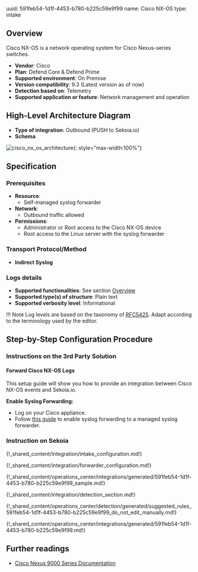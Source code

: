 uuid: 591feb54-1d1f-4453-b780-b225c59e9f99
name: Cisco NX-OS
type: intake

## Overview

Cisco NX-OS is a network operating system for Cisco Nexus-series switches.

- **Vendor**: Cisco
- **Plan**: Defend Core & Defend Prime
- **Supported environment**: On Premise
- **Version compatibility**: 9.3 (Latest version as of now)
- **Detection based on**: Telemetry
- **Supported application or feature**: Network management and operation

## High-Level Architecture Diagram

- **Type of integration**: Outbound (PUSH to Sekoia.io)
- **Schema**

![cisco_nx_os_architecture](/assets/integration/cisco_nx_os_architecture.png){: style="max-width:100%"}

## Specification

### Prerequisites

- **Resource**:
    - Self-managed syslog forwarder
- **Network**:
    - Outbound traffic allowed
- **Permissions**:
    - Administrator or Root access to the Cisco NX-OS device
    - Root access to the Linux server with the syslog forwarder

### Transport Protocol/Method

- **Indirect Syslog**

### Logs details

- **Supported functionalities**: See section [Overview](#overview)
- **Supported type(s) of structure**: Plain text
- **Supported verbosity level**: Informational

!!! Note
    Log levels are based on the taxonomy of [RFC5425](https://datatracker.ietf.org/doc/html/rfc5424). Adapt according to the terminology used by the editor.

## Step-by-Step Configuration Procedure

### Instructions on the 3rd Party Solution

#### Forward Cisco NX-OS Logs

This setup guide will show you how to provide an integration between Cisco NX-OS events and Sekoia.io.

**Enable Syslog Forwarding:**
- Log on your Cisco appliance.
- Follow [this guide](https://www.cisco.com/c/en/us/td/docs/switches/datacenter/nexus9000/sw/6-x/system_management/configuration/guide/b_Cisco_Nexus_9000_Series_NX-OS_System_Management_Configuration_Guide/sm_5syslog.html#task_5793349949823830091) to enable syslog forwarding to a managed syslog forwarder.

### Instruction on Sekoia

{!_shared_content/integration/intake_configuration.md!}

{!_shared_content/integration/forwarder_configuration.md!}

{!_shared_content/operations_center/integrations/generated/591feb54-1d1f-4453-b780-b225c59e9f99_sample.md!}

{!_shared_content/integration/detection_section.md!}

{!_shared_content/operations_center/detection/generated/suggested_rules_591feb54-1d1f-4453-b780-b225c59e9f99_do_not_edit_manually.md!}

{!_shared_content/operations_center/integrations/generated/591feb54-1d1f-4453-b780-b225c59e9f99.md!}

## Further readings

- [Cisco Nexus 9000 Series Documentation](https://www.cisco.com/c/en/us/td/docs/switches/datacenter/nexus9000/sw/6-x/system_management/configuration/guide/b_Cisco_Nexus_9000_Series_NX-OS_System_Management_Configuration_Guide.html)